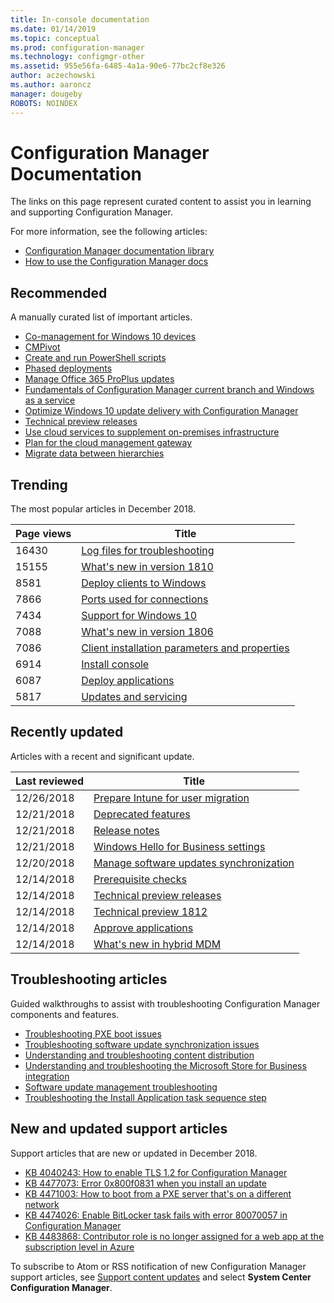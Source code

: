 ```yaml
---
title: In-console documentation
ms.date: 01/14/2019
ms.topic: conceptual
ms.prod: configuration-manager
ms.technology: configmgr-other
ms.assetid: 955e56fa-6485-4a1a-90e6-77bc2cf8e326
author: aczechowski
ms.author: aaroncz
manager: dougeby
ROBOTS: NOINDEX
---
```


<!-- 
- Feature 1357546
- This page displays in-console, under the Community workspace, Documentation node. 
- Don't use any relative links; must be full https://docs.microsoft.com and language neutral
- Process: https://microsoft.sharepoint.com/teams/ConfigMgr/Documents/ContentPub/Data%20collection%20process%20for%20Feature%201357546%20In-console%20documentation.docx?web=1
-->


# Configuration Manager Documentation
The links on this page represent curated content to assist you in learning and supporting Configuration Manager. 

For more information, see the following articles:
- [Configuration Manager documentation library](https://docs.microsoft.com/sccm)  
- [How to use the Configuration Manager docs](https://docs.microsoft.com/sccm/core/understand/use-docs)



## Recommended 
A manually curated list of important articles.

- [Co-management for Windows 10 devices](https://docs.microsoft.com/sccm/comanage/overview)  
- [CMPivot](https://docs.microsoft.com/sccm/core/servers/manage/cmpivot)  
- [Create and run PowerShell scripts](https://docs.microsoft.com/sccm/apps/deploy-use/create-deploy-scripts)  
- [Phased deployments](https://docs.microsoft.com/sccm/osd/deploy-use/create-phased-deployment-for-task-sequence)  
- [Manage Office 365 ProPlus updates](https://docs.microsoft.com/sccm/sum/deploy-use/manage-office-365-proplus-updates)  
- [Fundamentals of Configuration Manager current branch and Windows as a service](https://docs.microsoft.com/sccm/core/understand/configuration-manager-and-windows-as-service)
- [Optimize Windows 10 update delivery with Configuration Manager](https://docs.microsoft.com/sccm/sum/deploy-use/optimize-windows-10-update-delivery)
- [Technical preview releases](https://docs.microsoft.com/sccm/core/get-started/technical-preview)
- [Use cloud services to supplement on-premises infrastructure](https://docs.microsoft.com/sccm/core/understand/use-cloud-services)
- [Plan for the cloud management gateway](https://docs.microsoft.com/sccm/core/clients/manage/plan-cloud-management-gateway)
- [Migrate data between hierarchies](https://docs.microsoft.com/sccm/core/migration/migrate-data-between-hierarchies)



## Trending
The most popular articles in December 2018.

 | Page views | Title | 
 |------------|-------| 
 | 16430 | [Log files for troubleshooting](https://docs.microsoft.com/sccm/core/plan-design/hierarchy/log-files) |
 | 15155 | [What's new in version 1810](https://docs.microsoft.com/sccm/core/plan-design/changes/whats-new-in-version-1810) |
 | 8581 | [Deploy clients to Windows](https://docs.microsoft.com/sccm/core/clients/deploy/deploy-clients-to-windows-computers) |
 | 7866 | [Ports used for connections](https://docs.microsoft.com/sccm/core/plan-design/hierarchy/ports) |
 | 7434 | [Support for Windows 10](https://docs.microsoft.com/sccm/core/plan-design/configs/support-for-windows-10) |
 | 7088 | [What's new in version 1806](https://docs.microsoft.com/sccm/core/plan-design/changes/whats-new-in-version-1806) |
 | 7086 | [Client installation parameters and properties](https://docs.microsoft.com/sccm/core/clients/deploy/about-client-installation-properties) |
 | 6914 | [Install console](https://docs.microsoft.com/sccm/core/servers/deploy/install/install-consoles) |
 | 6087 | [Deploy applications](https://docs.microsoft.com/sccm/apps/deploy-use/deploy-applications) |
 | 5817 | [Updates and servicing](https://docs.microsoft.com/sccm/core/servers/manage/updates) |



## Recently updated
Articles with a recent and significant update.

 | Last reviewed | Title | 
 |---------------|-------|
 | 12/26/2018 | [Prepare Intune for user migration](https://docs.microsoft.com/sccm/mdm/deploy-use/migrate-prepare-intune) |
 | 12/21/2018 | [Deprecated features](https://docs.microsoft.com/sccm/core/plan-design/changes/deprecated/removed-and-deprecated-cmfeatures) |
 | 12/21/2018 | [Release notes](https://docs.microsoft.com/sccm/core/servers/deploy/install/release-notes) |
 | 12/21/2018 | [Windows Hello for Business settings](https://docs.microsoft.com/sccm/mdm/deploy-use/windows-hello-for-business-settings) |
 | 12/20/2018 | [Manage software updates synchronization](https://docs.microsoft.com/sccm/sum/get-started/synchronize-software-updates) |
 | 12/14/2018 | [Prerequisite checks](https://docs.microsoft.com/sccm/core/servers/deploy/install/list-of-prerequisite-checks) |
 | 12/14/2018 | [Technical preview releases](https://docs.microsoft.com/sccm/core/get-started/technical-preview) |
 | 12/14/2018 | [Technical preview 1812](https://docs.microsoft.com/sccm/core/get-started/capabilities-in-technical-preview-1812) |
 | 12/14/2018 | [Approve applications](https://docs.microsoft.com/sccm/apps/deploy-use/app-approval) |
 | 12/14/2018 | [What's new in hybrid MDM](https://docs.microsoft.com/sccm/mdm/understand/whats-new-in-hybrid-mobile-device-management) |



## Troubleshooting articles
Guided walkthroughs to assist with troubleshooting Configuration Manager components and features.

- [Troubleshooting PXE boot issues](https://support.microsoft.com/help/4468612)
- [Troubleshooting software update synchronization issues](https://support.microsoft.com/help/10059)
- [Understanding and troubleshooting content distribution](https://support.microsoft.com/help/4000401)
- [Understanding and troubleshooting the Microsoft Store for Business integration](https://support.microsoft.com/help/4010214)
- [Software update management troubleshooting](https://support.microsoft.com/help/10680)
- [Troubleshooting the Install Application task sequence step](https://support.microsoft.com/help/18408/)



## New and updated support articles
Support articles that are new or updated in December 2018.

- [KB 4040243: How to enable TLS 1.2 for Configuration Manager](https://support.microsoft.com/help/4040243)
- [KB 4477073: Error 0x800f0831 when you install an update](https://support.microsoft.com/help/4477073)
- [KB 4471003: How to boot from a PXE server that's on a different network](https://support.microsoft.com/help/4471003)
- [KB 4474026: Enable BitLocker task fails with error 80070057 in Configuration Manager](https://support.microsoft.com/help/4474026)
- [KB 4483868: Contributor role is no longer assigned for a web app at the subscription level in Azure](https://support.microsoft.com/help/4483868)


To subscribe to Atom or RSS notification of new Configuration Manager support articles, see [Support content updates](https://support.microsoft.com/help/4089498/) and select **System Center Configuration Manager**.  
